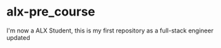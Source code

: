 # alx-pre_course
I'm now a ALX Student, this is my first repository as a full-stack engineer
updated 

